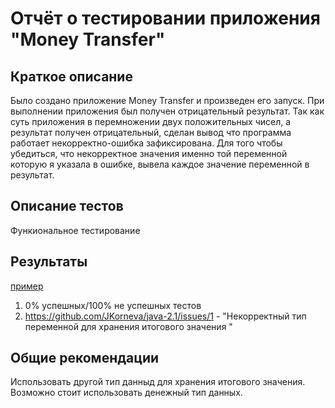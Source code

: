 # Отчёт о тестировании приложения "Money Transfer"

## Краткое описание

Было создано приложение Money Transfer и произведен его запуск. При выполнении приложения был получен отрицательный результат. Так как суть приложения в перемножении двух 
положительных чисел, а результат получен отрицательный, сделан вывод что программа работает некорректно-ошибка зафиксирована.
Для того чтобы убедиться, что некорректное значения именно той переменной которую я указала в ошибке, вывела каждое значение переменной в результат. 

## Описание тестов

Функиональное тестирование

## Результаты
 [пример](http://example.com/ "Необязательная подсказка")

1. 0% успешных/100% не успешных тестов
2. https://github.com/JKorneva/java-2.1/issues/1 - "Некорректный тип переменной для хранения итогового значения "

## Общие рекомендации

Использовать другой тип данныд для хранения итогового значения. Возможно стоит использовать денежный тип данных.
